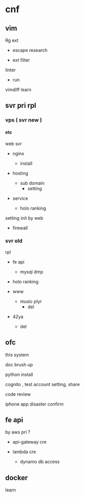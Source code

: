 
# cnf

## vim

Rg ext
- escape research

- ext filter


linter
- run


vimdiff learn


## svr pri rpl

### vps ( svr new )

#### etc

web svr
- nginx
  - install

- hosting
  - sub domain
    - setting

- service
  - holo ranking


setting init by web
- firewall


### svr old

rpl

- fe api
  - mysql dmp

- holo ranking

- www
  - music plyr
    - del

- 42ya
  - del



## ofc

this system

doc brush up

python install

cognito , test account setting, share

code review

iphone app disaster confirm


## fe api

by aws pri ?
- api-gateway cre

- lambda cre
  - dynamo db access


## docker

learn



